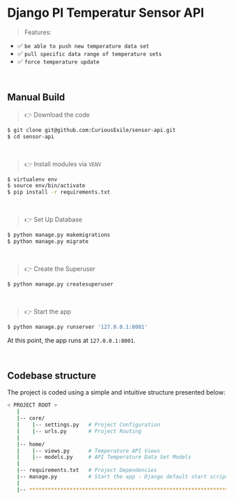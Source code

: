 # Django PI Temperatur Sensor API

> Features: 

- ✅ `be able to push new temperature data set`
- ✅ `pull specific data range of temperature sets`
- ✅ `force temperature update`

<br />

## Manual Build 

> 👉 Download the code  

```bash
$ git clone git@github.com:CuriousExile/sensor-api.git
$ cd sensor-api
```

<br />

> 👉 Install modules via `VENV`  

```bash
$ virtualenv env
$ source env/bin/activate
$ pip install -r requirements.txt
```

<br />

> 👉 Set Up Database

```bash
$ python manage.py makemigrations
$ python manage.py migrate
```

<br />

> 👉 Create the Superuser

```bash
$ python manage.py createsuperuser
```

<br />

> 👉 Start the app

```bash
$ python manage.py runserver '127.0.0.1:8001'
```

At this point, the app runs at `127.0.0.1:8001`. 

<br />

## Codebase structure

The project is coded using a simple and intuitive structure presented below:

```bash
< PROJECT ROOT >
   |
   |-- core/                            
   |    |-- settings.py   # Project Configuration  
   |    |-- urls.py       # Project Routing
   |
   |-- home/
   |    |-- views.py      # Temperature API Views 
   |    |-- models.py     # API Temperature Data Set Models 
   |
   |-- requirements.txt   # Project Dependencies
   |-- manage.py          # Start the app - Django default start script
   |
   |-- ************************************************************************
```

<br />